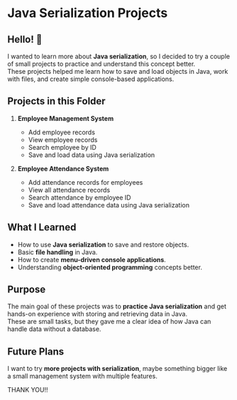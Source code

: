 # Java Serialization Projects

## Hello! 👋

I wanted to learn more about **Java serialization**, so I decided to try a couple of small projects to practice and understand this concept better.  
These projects helped me learn how to save and load objects in Java, work with files, and create simple console-based applications.  

## Projects in this Folder

1. **Employee Management System**  
   - Add employee records  
   - View employee records  
   - Search employee by ID  
   - Save and load data using Java serialization  

2. **Employee Attendance System**  
   - Add attendance records for employees  
   - View all attendance records  
   - Search attendance by employee ID  
   - Save and load attendance data using Java serialization  

## What I Learned
- How to use **Java serialization** to save and restore objects.  
- Basic **file handling** in Java.  
- How to create **menu-driven console applications**.  
- Understanding **object-oriented programming** concepts better.  

## Purpose
The main goal of these projects was to **practice Java serialization** and get hands-on experience with storing and retrieving data in Java.  
These are small tasks, but they gave me a clear idea of how Java can handle data without a database.  

## Future Plans
I want to try **more projects with serialization**, maybe something bigger like a small management system with multiple features.  

THANK YOU!!

